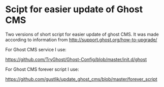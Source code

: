 # Scipt for easier update of Ghost CMS
Two versions of short script for easier update of ghost CMS. It was made according to information from http://support.ghost.org/how-to-upgrade/

For Ghost CMS service I use:

https://github.com/TryGhost/Ghost-Config/blob/master/init.d/ghost

For Ghost CMS forever script I use:

https://github.com/gustlik/update_ghost_cms/blob/master/forever_script
